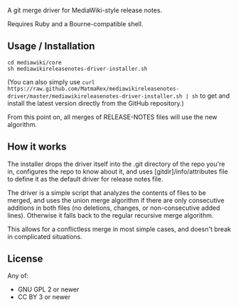 A git merge driver for MediaWiki-style release notes.

Requires Ruby and a Bourne-compatible shell.

Usage / Installation
--------------------

    cd mediawiki/core
    sh mediawikireleasenotes-driver-installer.sh

(You can also simply use
`curl https://raw.github.com/MatmaRex/mediawikireleasenotes-driver/master/mediawikireleasenotes-driver-installer.sh | sh`
to get and install the latest version directly from the GitHub repository.)

From this point on, all merges of RELEASE-NOTES files will use the new algorithm.

How it works
------------

The installer drops the driver itself into the .git directory of the repo you're in,
configures the repo to know about it, and uses [gitdir]/info/attributes file to
define it as the default driver for release notes file.

The driver is a simple script that analyzes the contents of files to be merged, and
uses the union merge algorithm if there are only consecutive additions in both files
(no deletions, changes, or non-consecutive added lines). Otherwise it falls back to
the regular recursive merge algorithm.

This allows for a conflictless merge in most simple cases, and doesn't break in
complicated situations.

License
-------

Any of:
* GNU GPL 2 or newer
* CC BY 3 or newer

